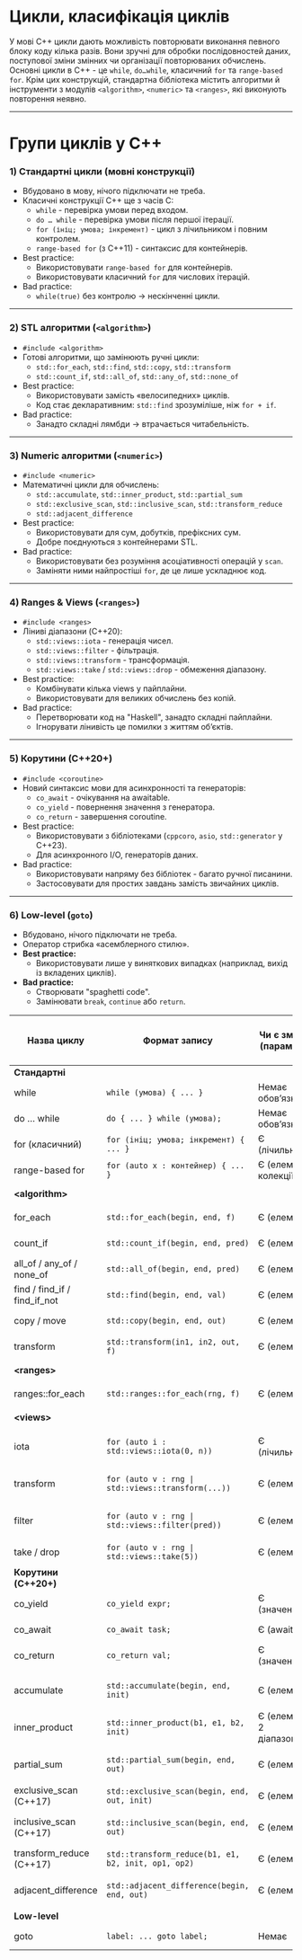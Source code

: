 # Цикли, класифікація циклів

У мові C++ цикли дають можливість повторювати виконання певного блоку коду кілька разів. Вони зручні для обробки послідовностей даних, поступової зміни змінних чи організації повторюваних обчислень. Основні цикли в C++ - це `while`, `do…while`, класичний `for` та `range-based for`. Крім цих конструкцій, стандартна бібліотека містить алгоритми й інструменти з модулів `<algorithm>`, `<numeric>` та `<ranges>`, які виконують повторення неявно.

---
# Групи циклів у C++

### 1) Стандартні цикли (мовні конструкції)
- Вбудовано в мову, нічого підключати не треба.
- Класичні конструкції C++ ще з часів C:
    - `while` - перевірка умови перед входом.
    - `do … while` - перевірка умови після першої ітерації.
    - `for (ініц; умова; інкремент)` - цикл з лічильником і повним контролем.
    - `range-based for` (з C++11) - синтаксис для контейнерів.
- Best practice:
    - Використовувати `range-based for` для контейнерів.
    - Використовувати класичний `for` для числових ітерацій.
- Bad practice:
    - `while(true)` без контролю -> нескінченні цикли.

---

### 2) STL алгоритми (`<algorithm>`)
- `#include <algorithm>`
- Готові алгоритми, що замінюють ручні цикли:
    - `std::for_each`, `std::find`, `std::copy`, `std::transform`
    - `std::count_if`, `std::all_of`, `std::any_of`, `std::none_of`
- Best practice:
    - Використовувати замість «велосипедних» циклів.
    - Код стає декларативним: `std::find` зрозуміліше, ніж `for + if`.
- Bad practice:
    - Занадто складні лямбди -> втрачається читабельність.

---

### 3) Numeric алгоритми (`<numeric>`)
- `#include <numeric>`
- Математичні цикли для обчислень:
    - `std::accumulate`, `std::inner_product`, `std::partial_sum`
    - `std::exclusive_scan`, `std::inclusive_scan`, `std::transform_reduce`
    - `std::adjacent_difference`
- Best practice:
    - Використовувати для сум, добутків, префіксних сум.
    - Добре поєднуються з контейнерами STL.
- Bad practice:
    - Використовувати без розуміння асоціативності операцій у `scan`.
    - Заміняти ними найпростіші `for`, де це лише ускладнює код.

---

### 4) Ranges & Views (`<ranges>`)
- `#include <ranges>`
- Ліниві діапазони (C++20):
    - `std::views::iota` - генерація чисел.
    - `std::views::filter` - фільтрація.
    - `std::views::transform` - трансформація.
    - `std::views::take` / `std::views::drop` - обмеження діапазону.
- Best practice:
    - Комбінувати кілька views у пайплайни.
    - Використовувати для великих обчислень без копій.
- Bad practice:
    - Перетворювати код на "Haskell", занадто складні пайплайни.
    - Ігнорувати лінивість це помилки з життям об’єктів.

---

### 5) Корутини (C++20+)
- `#include <coroutine>`
- Новий синтаксис мови для асинхронності та генераторів:
    - `co_await` - очікування на awaitable.
    - `co_yield` - повернення значення з генератора.
    - `co_return` - завершення coroutine.
- Best practice:
    - Використовувати з бібліотеками (`cppcoro`, `asio`, `std::generator` у C++23).
    - Для асинхронного I/O, генераторів даних.
- Bad practice:
    - Використовувати напряму без бібліотек - багато ручної писанини.
    - Застосовувати для простих завдань замість звичайних циклів.

---

### 6) Low-level (`goto`)
- Вбудовано, нічого підключати не треба.
- Оператор стрибка «асемблерного стилю».
- **Best practice:**
    - Використовувати лише у виняткових випадках (наприклад, вихід із вкладених циклів).
- **Bad practice:**
    - Створювати "spaghetti code".
    - Замінювати `break`, `continue` або `return`.



| Назва циклу                  | Формат запису                                       | Чи є змінна (параметр)    | Тип параметра         | Як надається початкове значення | Як/ким змінюється значення           | Скільки разів виконується тіло | Наявність операторних дужок | Потрібна бібліотека / хедер |
|------------------------------|-----------------------------------------------------|---------------------------|-----------------------|---------------------------------|--------------------------------------|--------------------------------|-----------------------------|-----------------------------|
| **Стандартні**               |                                                     |                           |                       |                                 |                                      |                                |                             |                             |
| while                        | `while (умова) { ... }`                             | Немає обов’язкової        | Будь-який             | Умова перевіряється             | Неявно у тілі                        | 0…∞ разів                      | `{ }`                       | вбудовано                   |
| do … while                   | `do { ... } while (умова);`                         | Немає обов’язкової        | Будь-який             | Початковий стан                 | Неявно у тілі                        | 1…∞ разів                      | `{ }`                       | вбудовано                   |
| for (класичний)              | `for (ініц; умова; інкремент) { ... }`              | Є (лічильник)             | Будь-який (int часто) | Через ініціалізацію             | Інкремент/декремент                  | 0…∞ разів                      | `{ }`                       | вбудовано                   |
| range-based for              | `for (auto x : контейнер) { ... }`                  | Є (елемент колекції)      | Тип елемента          | Із контейнера                   | STL-ітератор                         | За кількістю елементів         | `{ }`                       | вбудовано                   |
| **\<algorithm\>**            |                                                     |                           |                       |                                 |                                      |                                |                             | `#include <algorithm>`      |
| for_each                     | `std::for_each(begin, end, f)`                      | Є (елемент)               | Тип елемента          | Діапазон                        | Алгоритм STL                         | За кількістю елементів         | Немає (функція)             | `<algorithm>`               |
| count_if                     | `std::count_if(begin, end, pred)`                   | Є (елемент)               | Тип елемента          | Діапазон                        | Алгоритм STL                         | Один прохід                    | Немає                       | `<algorithm>`               |
| all_of / any_of / none_of    | `std::all_of(begin, end, pred)`                     | Є (елемент)               | Тип елемента          | Діапазон                        | Алгоритм STL                         | Один прохід                    | Немає                       | `<algorithm>`               |
| find / find_if / find_if_not | `std::find(begin, end, val)`                        | Є (елемент)               | Тип елемента          | Діапазон                        | Алгоритм STL                         | До першого збігу               | Немає                       | `<algorithm>`               |
| copy / move                  | `std::copy(begin, end, out)`                        | Є (елемент)               | Тип елемента          | Діапазон                        | Алгоритм STL                         | За кількістю елементів         | Немає                       | `<algorithm>`               |
| transform                    | `std::transform(in1, in2, out, f)`                  | Є (елемент)               | Тип елемента          | Діапазон                        | Алгоритм STL                         | За кількістю елементів         | Немає                       | `<algorithm>`               |
| **\<ranges\>**               |                                                     |                           |                       |                                 |                                      |                                |                             | `#include <ranges>`         |
| ranges::for_each             | `std::ranges::for_each(rng, f)`                     | Є (елемент)               | Тип елемента          | Range                           | Range-ітератор                       | За кількістю елементів         | Немає                       | `<algorithm>` + `<ranges>`  |
| **\<views\>**                |                                                     |                           |                       |                                 |                                      |                                |                             | `#include <ranges>`         |
| iota                         | `for (auto i : std::views::iota(0, n))`             | Є (лічильник)             | int / довільний тип   | Генерується в iota              | Автоматично                          | n разів                        | `{ }`                       | `<ranges>`                  |
| transform                    | `for (auto v : rng \| std::views::transform(...))`  | Є (елемент)               | Виведений з виразу    | З контейнера + трансформація    | Автоматично                          | За кількістю елементів         | `{ }`                       | `<ranges>`                  |
| filter                       | `for (auto v : rng \| std::views::filter(pred))`    | Є (елемент)               | Тип елемента          | З контейнера + фільтрація       | Автоматично                          | Кількість після фільтрації     | `{ }`                       | `<ranges>`                  |
| take / drop                  | `for (auto v : rng \| std::views::take(5))`         | Є (елемент)               | Тип елемента          | З контейнера                    | Автоматично                          | До заданої межі                | `{ }`                       | `<ranges>`                  |
| **Корутини (C++20+)**        |                                                     |                           |                       |                                 |                                      |                                |                             | `#include <coroutine>`      |
| co_yield                     | `co_yield expr;`                                    | Є (значення)              | Будь-який             | Початковий виклик               | Awaiter/генератор                    | Поки yield викликається        | `{ }` / генератор           | `<coroutine>` + runtime     |
| co_await                     | `co_await task;`                                    | Є (awaiter)               | Awaitable type        | Повертається awaitable          | Планувальник                         | Залежить від задачі            | `{ }`                       | `<coroutine>`               |
| co_return                    | `co_return val;`                                    | Є (значення)              | Будь-який             | У функції coroutine             | Завершення                           | Один раз (кінець)              | `{ }`                       | `<coroutine>`               |
|                              |                                                     |                           |                       |                                 |                                      |                                |                             |                             |
| accumulate                   | `std::accumulate(begin, end, init)`                 | Є (елемент)               | Тип елемента          | Початкове `init`                | Через функцію (operator+ за замовч.) | За кількістю елементів         | Немає (функція)             | `<numeric>`                 |
| inner_product                | `std::inner_product(b1, e1, b2, init)`              | Є (елементи 2 діапазонів) | Тип елемента          | Початкове `init`                | Добуток + сума                       | За кількістю елементів         | Немає                       | `<numeric>`                 |
| partial_sum                  | `std::partial_sum(begin, end, out)`                 | Є (елемент)               | Тип елемента          | Перший елемент діапазону        | Додається до попередньої суми        | За кількістю елементів         | Немає                       | `<numeric>`                 |
| exclusive_scan (C++17)       | `std::exclusive_scan(begin, end, out, init)`        | Є (елемент)               | Тип елемента          | Початкове `init`                | Асоціативна операція                 | За кількістю елементів         | Немає                       | `<numeric>`                 |
| inclusive_scan (C++17)       | `std::inclusive_scan(begin, end, out)`              | Є (елемент)               | Тип елемента          | Перший елемент діапазону        | Асоціативна операція                 | За кількістю елементів         | Немає                       | `<numeric>`                 |
| transform_reduce (C++17)     | `std::transform_reduce(b1, e1, b2, init, op1, op2)` | Є (елемент)               | Тип елемента          | Початкове `init`                | Трансформація + редукція             | За кількістю елементів         | Немає                       | `<numeric>`                 |
| adjacent_difference          | `std::adjacent_difference(begin, end, out)`         | Є (елемент)               | Тип елемента          | Перший елемент діапазону        | Різниця між сусідніми                | За кількістю елементів         | Немає                       | `<numeric>`                 |
| **Low-level**                |                                                     |                           |                       |                                 |                                      |                                |                             |                             |
| goto                         | `label: ... goto label;`                            | Немає                     | -                     | Ручна передача                  | Програміст                           | залежить від умови             | Опційно                     | вбудовано                   |

